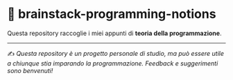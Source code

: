 # 🧠 brainstack-programming-notions

Questa repository raccoglie i miei appunti di **teoria della programmazione**.  

---

✍️ *Questa repository è un progetto personale di studio, ma può essere utile a chiunque stia imparando la programmazione. Feedback e suggerimenti sono benvenuti!*  
